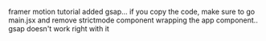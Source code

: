 framer motion tutorial added gsap...
if you copy the code, make sure to go main.jsx and remove strictmode component wrapping the app component..
gsap doesn't work right with it
